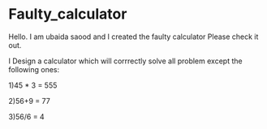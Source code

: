 # Faulty_calculator
Hello. I am ubaida saood and I created the faulty calculator Please check it out.

I Design a calculator which will corrrectly solve all problem except the following ones:

1)45 * 3 = 555

2)56+9 = 77

3)56/6 = 4
